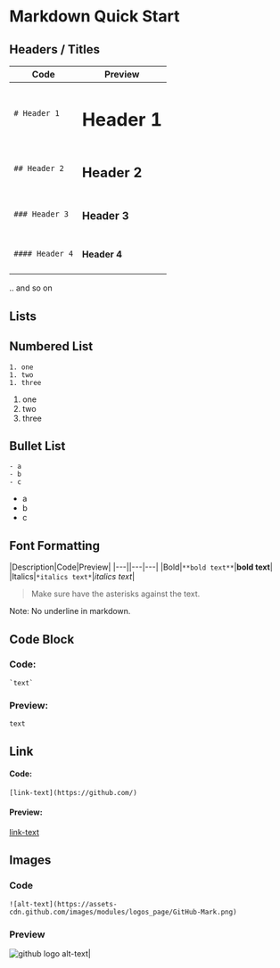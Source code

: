 # Markdown Quick Start


## Headers / Titles

|Code|Preview|
|---|---|
|`# Header 1`|<h1>Header 1</h1>|
|`## Header 2`|<h2>Header 2</h2>|
|`### Header 3`|<h3>Header 3</h3>|
|`#### Header 4`|<h4>Header 4</h4>|

.. and so on



## Lists



## Numbered List

```
1. one
1. two
1. three
```

1. one
1. two
1. three


## Bullet List

```
- a
- b
- c
```
- a
- b
- c


## Font Formatting



|Description|Code|Preview|
|---||---|---|
|Bold|`**bold text**`|**bold text**|
|Italics|`*italics text*`|*italics text*|

> Make sure have the asterisks against the text.

Note: No underline in markdown.


## Code Block

### Code:
`` `text` ``

### Preview:
`text`


## Link

#### Code:
```
[link-text](https://github.com/)
```
#### Preview:
[link-text](https://github.com/)


## Images

### Code

`![alt-text](https://assets-cdn.github.com/images/modules/logos_page/GitHub-Mark.png)`

### Preview

 ![github logo alt-text](https://assets-cdn.github.com/images/modules/logos_page/GitHub-Mark.png)|
